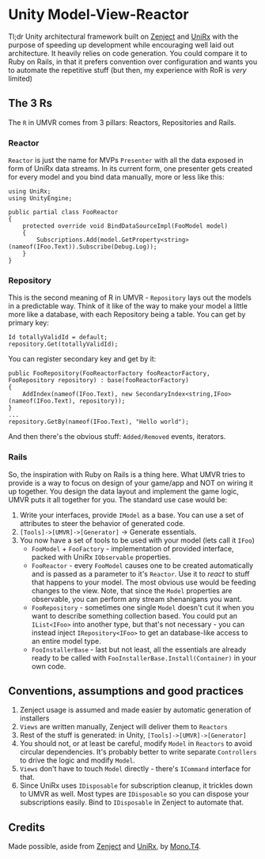 # Unity Model-View-Reactor

Tl;dr Unity architectural framework built on [Zenject](https://github.com/Mathijs-Bakker/Extenject) and [UniRx](https://github.com/neuecc/UniRx) with the purpose of speeding up development while encouraging well laid out architecture. It heavily relies on code generation. You could compare it to Ruby on Rails, in that it prefers convention over configuration and wants you to automate the repetitive stuff (but then, my experience with RoR is _very_ limited)

## The 3 Rs
The `R` in UMVR comes from 3 pillars: Reactors, Repositories and Rails.

### Reactor
`Reactor` is just the name for MVPs `Presenter` with all the data exposed in form of UniRx data streams. In its current form, one presenter gets created for every model and you bind data manually, more or less like this:

```
using UniRx;
using UnityEngine;

public partial class FooReactor
{
	protected override void BindDataSourceImpl(FooModel model)
	{
		Subscriptions.Add(model.GetProperty<string>(nameof(IFoo.Text)).Subscribe(Debug.Log));
	}
}
```

### Repository
This is the second meaning of R in UMVR - `Repository` lays out the models in a predictable way. Think of it like of the way to make your model a little more like a database, with each Repository being a table.
You can get by primary key:
```
Id totallyValidId = default;
repository.Get(totallyValidId);
```

You can register secondary key and get by it:
```
public FooRepository(FooReactorFactory fooReactorFactory, FooRepository repository) : base(fooReactorFactory)
{
	AddIndex(nameof(IFoo.Text), new SecondaryIndex<string,IFoo>(nameof(IFoo.Text), repository));
}
...
repository.GetBy(nameof(IFoo.Text), "Hello world");
```

And then there's the obvious stuff: `Added/Removed` events, iterators.

### Rails
So, the inspiration with Ruby on Rails is a thing here. What UMVR tries to provide is a way to focus on design of your game/app and NOT on wiring it up together. You design the data layout and implement the game logic, UMVR puts it all together for you. The standard use case would be:
1. Write your interfaces, provide `IModel` as a base. You can use a set of attributes to steer the behavior of generated code.
2. `[Tools]->[UMVR]->[Generator]` -> Generate essentials.
3. You now have a set of tools to be used with your model (lets call it `IFoo`)
	- `FooModel` + `FooFactory` - implementation of provided interface, packed with UniRx `IObservable` properties.
	- `FooReactor` - every `FooModel` causes one to be created automatically and is passed as a parameter to it's `Reactor`. Use it to _react_ to stuff that happens to your model. The most obvious use would be feeding changes to the view. Note, that since the `Model` properties are observable, you can perform any stream shenanigans you want.
	- `FooRepository` - sometimes one single `Model` doesn't cut it when you want to describe something collection based. You could put an `IList<IFoo>` into another type, but that's not necessary - you can instead inject `IRepository<IFoo>` to get an database-like access to an entire model type.
	- `FooInstallerBase` - last but not least, all the essentials are already ready to be called with `FooInstallerBase.Install(Container)` in your own code.

## Conventions, assumptions and good practices

1. Zenject usage is assumed and made easier by automatic generation of installers
2. `Views` are written manually, Zenject will deliver them to `Reactors`
3. Rest of the stuff is generated: in Unity, `[Tools]->[UMVR]->[Generator]`
4. You should not, or at least be careful, modify `Model` in `Reactors` to avoid circular dependencies. It's probably better to write separate `Controllers` to drive the logic and modify `Model`.
5. `Views` don't have to touch `Model` directly - there's `ICommand` interface for that.
6. Since UniRx uses `IDisposable` for subscription cleanup, it trickles down to UMVR as well. Most types are `IDisposable` so you can dispose your subscriptions easily. Bind to `IDisposable` in Zenject to automate that.

## Credits

Made possible, aside from [Zenject](https://github.com/Mathijs-Bakker/Extenject) and [UniRx](https://github.com/neuecc/UniRx), by [Mono.T4](https://github.com/mono/t4).
